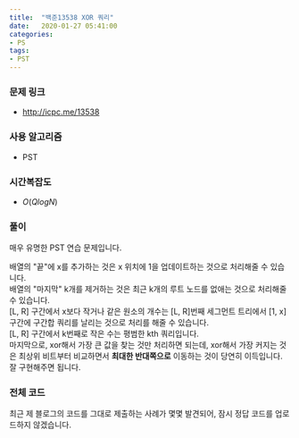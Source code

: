 ```yaml
---
title:  "백준13538 XOR 쿼리"
date:   2020-01-27 05:41:00
categories:
- PS
tags:
- PST
---
```


### 문제 링크
* http://icpc.me/13538

### 사용 알고리즘
* PST

### 시간복잡도
* $O(Q log N)$

### 풀이
매우 유명한 PST 연습 문제입니다.

배열의 "끝"에 x를 추가하는 것은 x 위치에 1을 업데이트하는 것으로 처리해줄 수 있습니다.<br>
배열의 "마지막" k개를 제거하는 것은 최근 k개의 루트 노드를 없애는 것으로 처리해줄 수 있습니다.<br>
[L, R] 구간에서 x보다 작거나 같은 원소의 개수는 [L, R]번째 세그먼트 트리에서 [1, x]구간에 구간합 쿼리를 날리는 것으로 처리를 해줄 수 있습니다.<br>
[L, R] 구간에서 k번째로 작은 수는 평범한 kth 쿼리입니다.<br>
마지막으로, xor해서 가장 큰 값을 찾는 것만 처리하면 되는데, xor해서 가장 커지는 것은 최상위 비트부터 비교하면서 **최대한 반대쪽으로** 이동하는 것이 당연히 이득입니다. 잘 구현해주면 됩니다.

### 전체 코드
최근 제 블로그의 코드를 그대로 제출하는 사례가 몇몇 발견되어, 잠시 정답 코드를 업로드하지 않겠습니다.
